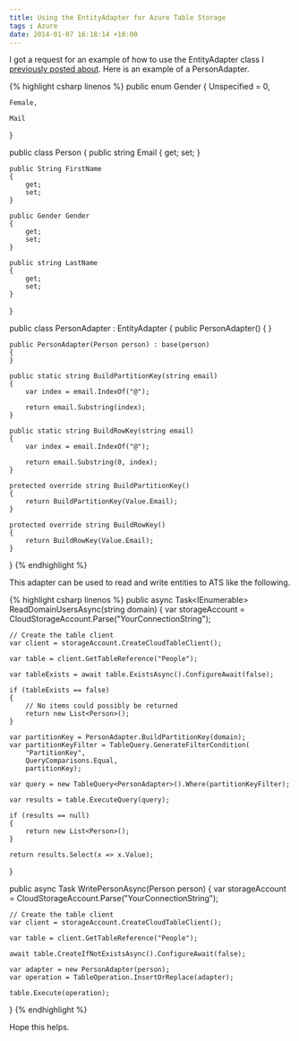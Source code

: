 ```yaml
---
title: Using the EntityAdapter for Azure Table Storage
tags : Azure
date: 2014-01-07 16:18:14 +10:00
---
```


I got a request for an example of how to use the EntityAdapter class I [previously posted about][0]. Here is an example of a PersonAdapter.

{% highlight csharp linenos %}
public enum Gender
{
    Unspecified = 0,
    
    Female,
    
    Mail
}
    
public class Person
{
    public string Email
    {
        get;
        set;
    }
    
    public String FirstName
    {
        get;
        set;
    }
    
    public Gender Gender
    {
        get;
        set;
    }
    
    public string LastName
    {
        get;
        set;
    }
}
    
public class PersonAdapter : EntityAdapter<Person>
{
    public PersonAdapter()
    {
    }
    
    public PersonAdapter(Person person) : base(person)
    {
    }
    
    public static string BuildPartitionKey(string email)
    {
        var index = email.IndexOf("@");
    
        return email.Substring(index);
    }
    
    public static string BuildRowKey(string email)
    {
        var index = email.IndexOf("@");
    
        return email.Substring(0, index);
    }
    
    protected override string BuildPartitionKey()
    {
        return BuildPartitionKey(Value.Email);
    }
    
    protected override string BuildRowKey()
    {
        return BuildRowKey(Value.Email);
    }
}
{% endhighlight %}

This adapter can be used to read and write entities to ATS like the following.

{% highlight csharp linenos %}
public async Task<IEnumerable<Person>> ReadDomainUsersAsync(string domain)
{
    var storageAccount = CloudStorageAccount.Parse("YourConnectionString");
    
    // Create the table client
    var client = storageAccount.CreateCloudTableClient();
    
    var table = client.GetTableReference("People");
    
    var tableExists = await table.ExistsAsync().ConfigureAwait(false);
    
    if (tableExists == false)
    {
        // No items could possibly be returned
        return new List<Person>();
    }
    
    var partitionKey = PersonAdapter.BuildPartitionKey(domain);
    var partitionKeyFilter = TableQuery.GenerateFilterCondition(
        "PartitionKey",
        QueryComparisons.Equal,
        partitionKey);
    
    var query = new TableQuery<PersonAdapter>().Where(partitionKeyFilter);
    
    var results = table.ExecuteQuery(query);
    
    if (results == null)
    {
        return new List<Person>();
    }
    
    return results.Select(x => x.Value);
}
    
public async Task WritePersonAsync(Person person)
{
    var storageAccount = CloudStorageAccount.Parse("YourConnectionString");
    
    // Create the table client
    var client = storageAccount.CreateCloudTableClient();
    
    var table = client.GetTableReference("People");
    
    await table.CreateIfNotExistsAsync().ConfigureAwait(false);
    
    var adapter = new PersonAdapter(person);
    var operation = TableOperation.InsertOrReplace(adapter);
    
    table.Execute(operation);
}
{% endhighlight %}

Hope this helps.

[0]: /post/2014/01/07/Azure-EntityAdapter-with-unsupported-table-types.aspx
